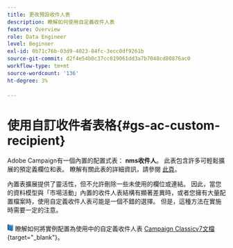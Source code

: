 ```yaml
---
title: 更改預設收件人表
description: 瞭解如何使用自定義收件人表
feature: Overview
role: Data Engineer
level: Beginner
exl-id: 0b71c76b-03d9-4023-84fc-3ecc0df9261b
source-git-commit: d2f4e54b0c37cc019061dd3a7b7048cd80876ac0
workflow-type: tm+mt
source-wordcount: '136'
ht-degree: 3%

---
```


# 使用自訂收件者表格{#gs-ac-custom-recipient}

Adobe Campaign有一個內置的配置式表： **nms收件人**。 此表包含許多可輕鬆擴展的預定義欄位和表。 瞭解有關此表的詳細資訊，請參閱 [此頁](datamodel.md#ootb-profiles)。

內置表擴展提供了靈活性，但不允許刪除一些未使用的欄位或連結。 因此，當您的資料模型與「市場活動」內置的收件人表結構有顯著差異時，或者您擁有大量配置檔案時，使用自定義收件人表可能是一個不錯的選擇。  但是，這種方法在實施時需要一定的注意。

![](../assets/do-not-localize/book.png) 瞭解如何將實例配置為使用中的自定義收件人表 [Campaign Classicv7文檔](https://experienceleague.adobe.com/docs/campaign-classic/using/configuring-campaign-classic/use-a-custom-recipient-table/about-custom-recipient-table.html){target=&quot;_blank&quot;}。